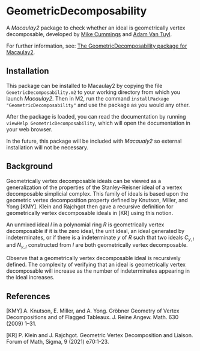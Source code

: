 # GeometricDecomposability
A _Macaulay2_ package to check whether an ideal is geometrically vertex decomposable, developed by [Mike Cummings](https://www.math.mcmaster.ca/~cummim5/) and [Adam Van Tuyl](https://ms.mcmaster.ca/~vantuyl/).

For further information, see: [The GeometricDecomposability package for Macaulay2](https://arxiv.org/abs/2211.02471).

## Installation

This package can be installed to Macaulay2 by copying the file `GeoetricDecomposability.m2` to your working directory from which you launch _Macaulay2_. 
Then in M2, run the command `installPackage "GeometricDecomposability"` and use the package as you would any other. 

After the package is loaded, you can read the documentation by running `viewHelp GeometricDecomposability`, which will open the documentation in your web browser.

In the future, this package will be included with _Macaualy2_ so external installation will not be necessary.


## Background

Geometrically vertex decomposable ideals can be viewed as a generalization of the properties of the Stanley-Reisner ideal of a vertex decomposable simplicial complex.
This family of ideals is based upon the geometric vertex decomposition property defined by Knutson, Miller, and Yong [KMY]. 
Klein and Rajchgot then gave a recursive definition for geometrically vertex decomposable ideals in [KR] using this notion.

An unmixed ideal $I$ in a polynomial ring $R$ is geometrically vertex decomposable if it is the zero ideal, the unit ideal, an ideal generated by indeterminates, or if there is a indeterminate $y$ of $R$ such that two ideals $C_{y,I}$ and $N_{y,I}$ constructed from $I$ are both geometrically vertex decomposable.

Observe that a geometrically vertex decomposable ideal is recursively defined. 
The complexity of verifying that an ideal is geometrically vertex decomposable will increase as the number of indeterminates appearing in the ideal increases.

## References

[KMY] A. Knutson, E. Miller, and A. Yong. Gröbner Geometry of Vertex Decompositions and of Flagged Tableaux. J. Reine Angew. Math. 630 (2009) 1–31.

[KR] P. Klein and J. Rajchgot. Geometric Vertex Decomposition and Liaison. Forum of Math, Sigma, 9 (2021) e70:1-23.
